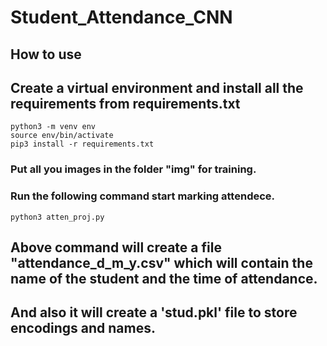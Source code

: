 # Student_Attendance_CNN

## How to use

## Create a virtual environment and install all the requirements from requirements.txt
```
python3 -m venv env
source env/bin/activate
pip3 install -r requirements.txt
```

### Put all you images in the folder "img" for training.

### Run the following command start marking attendece.

```
python3 atten_proj.py
```

## Above command will create a file "attendance_d_m_y.csv" which will contain the name of the student and the time of attendance.

## And also it will create a 'stud.pkl' file to store encodings and names.